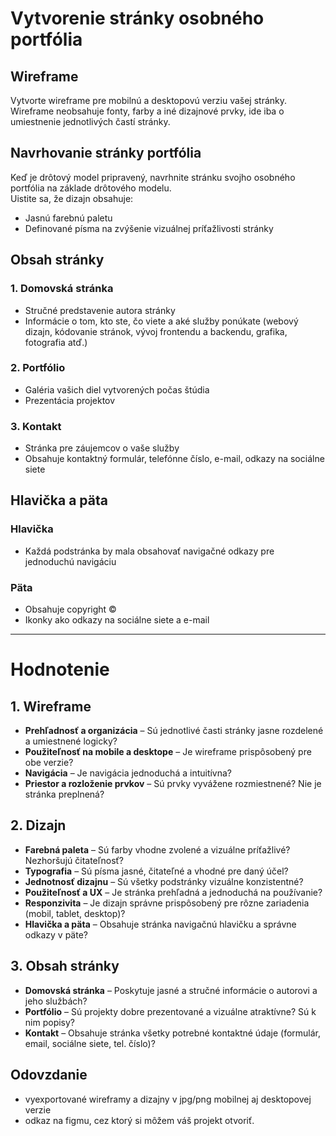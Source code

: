 # Vytvorenie stránky osobného portfólia

## Wireframe
Vytvorte wireframe pre mobilnú a desktopovú verziu vašej stránky.  
Wireframe neobsahuje fonty, farby a iné dizajnové prvky, ide iba o umiestnenie jednotlivých častí stránky.

## Navrhovanie stránky portfólia
Keď je drôtový model pripravený, navrhnite stránku svojho osobného portfólia na základe drôtového modelu.  
Uistite sa, že dizajn obsahuje:
- Jasnú farebnú paletu  
- Definované písma na zvýšenie vizuálnej príťažlivosti stránky  

## Obsah stránky

### 1. Domovská stránka
- Stručné predstavenie autora stránky  
- Informácie o tom, kto ste, čo viete a aké služby ponúkate (webový dizajn, kódovanie stránok, vývoj frontendu a backendu, grafika, fotografia atď.)  

### 2. Portfólio
- Galéria vašich diel vytvorených počas štúdia  
- Prezentácia projektov  

### 3. Kontakt
- Stránka pre záujemcov o vaše služby  
- Obsahuje kontaktný formulár, telefónne číslo, e-mail, odkazy na sociálne siete  

## Hlavička a päta

### Hlavička
- Každá podstránka by mala obsahovať navigačné odkazy pre jednoduchú navigáciu  

### Päta
- Obsahuje copyright ©  
- Ikonky ako odkazy na sociálne siete a e-mail  

---

# Hodnotenie

## 1. Wireframe
- **Prehľadnosť a organizácia** – Sú jednotlivé časti stránky jasne rozdelené a umiestnené logicky?  
- **Použiteľnosť na mobile a desktope** – Je wireframe prispôsobený pre obe verzie?  
- **Navigácia** – Je navigácia jednoduchá a intuitívna?  
- **Priestor a rozloženie prvkov** – Sú prvky vyvážene rozmiestnené? Nie je stránka preplnená?  

## 2. Dizajn
- **Farebná paleta** – Sú farby vhodne zvolené a vizuálne príťažlivé? Nezhoršujú čitateľnosť?  
- **Typografia** – Sú písma jasné, čitateľné a vhodné pre daný účel?  
- **Jednotnosť dizajnu** – Sú všetky podstránky vizuálne konzistentné?  
- **Použiteľnosť a UX** – Je stránka prehľadná a jednoduchá na používanie?  
- **Responzivita** – Je dizajn správne prispôsobený pre rôzne zariadenia (mobil, tablet, desktop)?  
- **Hlavička a päta** – Obsahuje stránka navigačnú hlavičku a správne odkazy v päte?  

## 3. Obsah stránky
- **Domovská stránka** – Poskytuje jasné a stručné informácie o autorovi a jeho službách?  
- **Portfólio** – Sú projekty dobre prezentované a vizuálne atraktívne? Sú k nim popisy?  
- **Kontakt** – Obsahuje stránka všetky potrebné kontaktné údaje (formulár, email, sociálne siete, tel. číslo)?  

## Odovzdanie
- vyexportované wireframy a dizajny v jpg/png mobilnej aj desktopovej verzie  
- odkaz na figmu, cez ktorý si môžem váš projekt otvoriť.  


